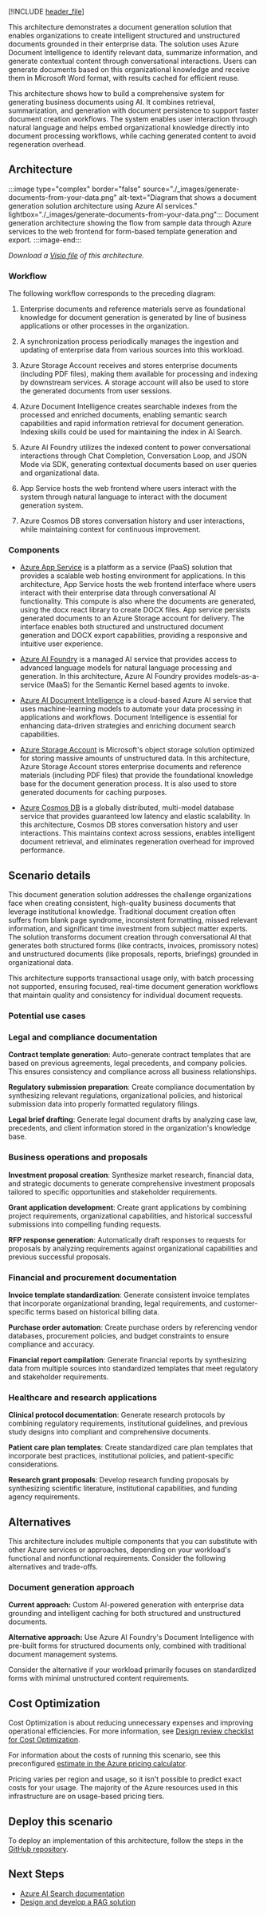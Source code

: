 [!INCLUDE [header_file](../../../includes/sol-idea-header.md)]

This architecture demonstrates a document generation solution that enables organizations to create intelligent structured and unstructured documents grounded in their enterprise data. The solution uses Azure Document Intelligence to identify relevant data, summarize information, and generate contextual content through conversational interactions. Users can generate documents based on this organizational knowledge and receive them in Microsoft Word format, with results cached for efficient reuse.

This architecture shows how to build a comprehensive system for generating business documents using AI. It combines retrieval, summarization, and generation with document persistence to support faster document creation workflows. The system enables user interaction through natural language and helps embed organizational knowledge directly into document processing workflows, while caching generated content to avoid regeneration overhead.

## Architecture

:::image type="complex" border="false" source="./_images/generate-documents-from-your-data.png" alt-text="Diagram that shows a document generation solution architecture using Azure AI services." lightbox="./_images/generate-documents-from-your-data.png":::
   Document generation architecture showing the flow from sample data through Azure services to the web frontend for form-based template generation and export.
:::image-end:::

*Download a [Visio file](https://arch-center.azureedge.net/generate-documents-from-your-data.vsdx) of this architecture.*

### Workflow

The following workflow corresponds to the preceding diagram:

1. Enterprise documents and reference materials serve as foundational knowledge for document generation is generated by line of business applications or other processes in the organization.

2. A synchronization process periodically manages the ingestion and updating of enterprise data from various sources into this workload.

3. Azure Storage Account receives and stores enterprise documents (including PDF files), making them available for processing and indexing by downstream services. A storage account will also be used to store the generated documents from user sessions.

4. Azure Document Intelligence creates searchable indexes from the processed and enriched documents, enabling semantic search capabilities and rapid information retrieval for document generation. Indexing skills could be used for maintaining the index in AI Search.

5. Azure AI Foundry utilizes the indexed content to power conversational interactions through Chat Completion, Conversation Loop, and JSON Mode via SDK, generating contextual documents based on user queries and organizational data.

6. App Service hosts the web frontend where users interact with the system through natural language to interact with the document generation system.

7. Azure Cosmos DB stores conversation history and user interactions, while maintaining context for continuous improvement.

### Components

- [Azure App Service](/azure/well-architected/service-guides/app-service-web-apps) is a platform as a service (PaaS) solution that provides a scalable web hosting environment for applications. In this architecture, App Service hosts the web frontend interface where users interact with their enterprise data through conversational AI functionality. This compute is also where the documents are generated, using the docx react library to create DOCX files. App service persists generated documents to an Azure Storage account for delivery. The interface enables both structured and unstructured document generation and DOCX export capabilities, providing a responsive and intuitive user experience.

- [Azure AI Foundry](/azure/ai-foundry/what-is-azure-ai-foundry) is a managed AI service that provides access to advanced language models for natural language processing and generation. In this architecture, Azure AI Foundry provides models-as-a-service (MaaS) for the Semantic Kernel based agents to invoke.

- [Azure AI Document Intelligence](/azure/ai-services/document-intelligence/?view=doc-intel-4.0.0) is a cloud-based Azure AI service that uses machine-learning models to automate your data processing in applications and workflows. Document Intelligence is essential for enhancing data-driven strategies and enriching document search capabilities.

- [Azure Storage Account](/azure/well-architected/service-guides/azure-blob-storage) is Microsoft's object storage solution optimized for storing massive amounts of unstructured data. In this architecture, Azure Storage Account stores enterprise documents and reference materials (including PDF files) that provide the foundational knowledge base for the document generation process. It is also used to store generated documents for caching purposes.

- [Azure Cosmos DB](/azure/well-architected/service-guides/cosmos-db) is a globally distributed, multi-model database service that provides guaranteed low latency and elastic scalability. In this architecture, Cosmos DB stores conversation history and user interactions. This maintains context across sessions, enables intelligent document retrieval, and eliminates regeneration overhead for improved performance.


## Scenario details

This document generation solution addresses the challenge organizations face when creating consistent, high-quality business documents that leverage institutional knowledge. Traditional document creation often suffers from blank page syndrome, inconsistent formatting, missed relevant information, and significant time investment from subject matter experts. The solution transforms document creation through conversational AI that generates both structured forms (like contracts, invoices, promissory notes) and unstructured documents (like proposals, reports, briefings) grounded in organizational data.

This architecture supports transactional usage only, with batch processing not supported, ensuring focused, real-time document generation workflows that maintain quality and consistency for individual document requests.

### Potential use cases

### Legal and compliance documentation

**Contract template generation**: Auto-generate contract templates that are based on previous agreements, legal precedents, and company policies. This ensures consistency and compliance across all business relationships.

**Regulatory submission preparation**: Create compliance documentation by synthesizing relevant regulations, organizational policies, and historical submission data into properly formatted regulatory filings.

**Legal brief drafting**: Generate legal document drafts by analyzing case law, precedents, and client information stored in the organization's knowledge base.

### Business operations and proposals

**Investment proposal creation**: Synthesize market research, financial data, and strategic documents to generate comprehensive investment proposals tailored to specific opportunities and stakeholder requirements.

**Grant application development**: Create grant applications by combining project requirements, organizational capabilities, and historical successful submissions into compelling funding requests.

**RFP response generation**: Automatically draft responses to requests for proposals by analyzing requirements against organizational capabilities and previous successful proposals.

### Financial and procurement documentation

**Invoice template standardization**: Generate consistent invoice templates that incorporate organizational branding, legal requirements, and customer-specific terms based on historical billing data.

**Purchase order automation**: Create purchase orders by referencing vendor databases, procurement policies, and budget constraints to ensure compliance and accuracy.

**Financial report compilation**: Generate financial reports by synthesizing data from multiple sources into standardized templates that meet regulatory and stakeholder requirements.

### Healthcare and research applications

**Clinical protocol documentation**: Generate research protocols by combining regulatory requirements, institutional guidelines, and previous study designs into compliant and comprehensive documents.

**Patient care plan templates**: Create standardized care plan templates that incorporate best practices, institutional policies, and patient-specific considerations.

**Research grant proposals**: Develop research funding proposals by synthesizing scientific literature, institutional capabilities, and funding agency requirements.

## Alternatives

This architecture includes multiple components that you can substitute with other Azure services or approaches, depending on your workload's functional and nonfunctional requirements. Consider the following alternatives and trade-offs.

### Document generation approach

**Current approach:** Custom AI-powered generation with enterprise data grounding and intelligent caching for both structured and unstructured documents.

**Alternative approach:** Use Azure AI Foundry's Document Intelligence with pre-built forms for structured documents only, combined with traditional document management systems.

Consider the alternative if your workload primarily focuses on standardized forms with minimal unstructured content requirements.

## Cost Optimization

Cost Optimization is about reducing unnecessary expenses and improving operational efficiencies. For more information, see [Design review checklist for Cost Optimization](/azure/well-architected/cost-optimization/checklist).

For information about the costs of running this scenario, see this preconfigured [estimate in the Azure pricing calculator](https://azure.com/e/c42b93df96a64d9d9067d2cbc1c0c4d2).

Pricing varies per region and usage, so it isn't possible to predict exact costs for your usage. The majority of the Azure resources used in this infrastructure are on usage-based pricing tiers.

## Deploy this scenario

To deploy an implementation of this architecture, follow the steps in the [GitHub repository](https://github.com/microsoft/document-generation-solution-accelerator).

## Next Steps

- [Azure AI Search documentation](/azure/search/)
- [Design and develop a RAG solution](/azure/architecture/ai-ml/guide/rag/rag-solution-design-and-evaluation-guide)